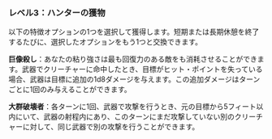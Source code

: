 ### レベル3：ハンターの獲物

以下の特徴オプションの1つを選択して獲得します。短期または長期休憩を終了するたびに、選択したオプションをもう1つと交換できます。

**巨像殺し**：あなたの粘り強さは最も回復力のある敵をも消耗させることができます。武器でクリーチャーに命中したとき、目標がヒット・ポイントを失っている場合、武器は目標に追加の1d8ダメージを与えます。この追加ダメージはターンごとに1回のみ与えることができます。

**大群破壊者**：各ターンに1回、武器で攻撃を行うとき、元の目標から5フィート以内にいて、武器の射程内にあり、このターンにまだ攻撃していない別のクリーチャーに対して、同じ武器で別の攻撃を行うことができます。

